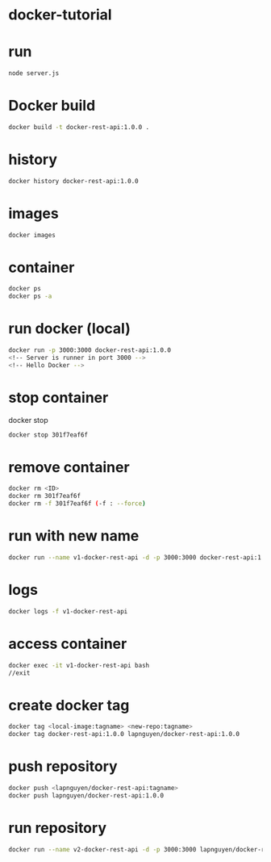 # docker-tutorial
# run
```bash
node server.js
```
# Docker build
```bash
docker build -t docker-rest-api:1.0.0 .
```
# history
```bash
docker history docker-rest-api:1.0.0
```
# images
```bash
docker images
```
# container
```bash
docker ps
docker ps -a
```
# run docker (local)
```bash
docker run -p 3000:3000 docker-rest-api:1.0.0
<!-- Server is runner in port 3000 -->
<!-- Hello Docker -->
```
# stop container
docker stop <ID>
```bash
docker stop 301f7eaf6f
```

# remove container
```bash
docker rm <ID>
docker rm 301f7eaf6f
docker rm -f 301f7eaf6f (-f : --force)
```

# run with new name
```bash
docker run --name v1-docker-rest-api -d -p 3000:3000 docker-rest-api:1.0.0
```
# logs
```bash
docker logs -f v1-docker-rest-api
```
# access container
```bash
docker exec -it v1-docker-rest-api bash
//exit
```

# create docker tag
```bash
docker tag <local-image:tagname> <new-repo:tagname>
docker tag docker-rest-api:1.0.0 lapnguyen/docker-rest-api:1.0.0
```
# push repository
```bash
docker push <lapnguyen/docker-rest-api:tagname>
docker push lapnguyen/docker-rest-api:1.0.0
```
# run repository
```bash
docker run --name v2-docker-rest-api -d -p 3000:3000 lapnguyen/docker-rest-api:1.0.0
```
